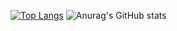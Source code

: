 [![Top Langs](https://github-readme-stats.vercel.app/api/top-langs/?username=mhunt429)](https://github.com/anuraghazra/github-readme-stats)
![Anurag's GitHub stats](https://github-readme-stats.vercel.app/api?username=mhunt429&show_icons=true&theme=radical)
